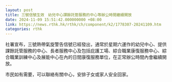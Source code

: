 ```yaml
---
layout: post
title: 三號信號生效　幼兒中心課餘託管服務的中心等辦公時間繼續開放
date: 2024-11-09 15:51:42.000000000 +08:00
link: https://news.rthk.hk/rthk/ch/component/k2/1778307-20241109.htm
categories: rthk
---
```


社署宣布，三號熱帶氣旋警告信號已經發出，通常於星期六運作的幼兒中心、提供課餘託管服務的中心、長者服務中心及包括庇護工場、綜合職業康復服務中心、綜合職業訓練中心及展能中心在內的日間康復服務單位，在正常辦公時間內會繼續開放。

市民如有需要，可以聯絡有關中心，安排子女或家人安全回家。
